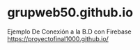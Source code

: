 # grupweb50.github.io
Ejemplo De Conexión a la B.D con Firebase
https://proyectofinal1000.github.io/
